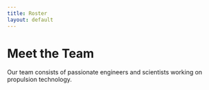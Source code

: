 ```yaml
---
title: Roster
layout: default
---
```

# Meet the Team
Our team consists of passionate engineers and scientists working on propulsion technology.

